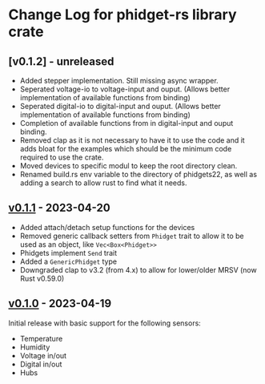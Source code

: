 # Change Log for phidget-rs library crate


## [v0.1.2]  - unreleased

- Added stepper implementation. Still missing async wrapper.
- Seperated voltage-io to voltage-input and ouput. (Allows better implementation of available functions from binding)
- Seperated digital-io to digital-input and ouput. (Allows better implementation of available functions from binding)
- Completion of available functions from in digital-input and ouput binding.
- Removed clap as it is not necessary to have it to use the code and it adds bloat for the examples which should be the minimum code required to use the crate.
- Moved devices to specific modul to keep the root directory clean.
- Renamed build.rs env variable to the directory of phidgets22, as well as adding a search to allow rust to find what it needs.

## [v0.1.1](https://github.com/fpagliughi/phidget-rs/compare/v0.1.0..v0.1.1)  - 2023-04-20

- Added attach/detach setup functions for the devices
- Removed generic callback setters from `Phidget` trait to allow it to be used as an object, like `Vec<Box<Phidget>>`
- Phidgets implement `Send` trait
- Added a `GenericPhidget` type
- Downgraded clap to v3.2 (from 4.x) to allow for lower/older MRSV (now Rust v0.59.0)

## [v0.1.0](https://github.com/fpagliughi/phidget-rs/tree/v0.1.0) - 2023-04-19

Initial release with basic support for the following sensors:

- Temperature
- Humidity
- Voltage in/out
- Digital in/out
- Hubs
